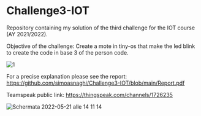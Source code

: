 # Challenge3-IOT
Repository containing my solution of the third challenge for the IOT course (AY 2021/2022).

Objective of the challenge: Create a mote in tiny-os that make the led blink to create the code in base 3 of the person code.

![1](https://user-images.githubusercontent.com/60111084/169647159-e3b57561-e5ff-4f96-b0fc-2b2797e84bac.png)

For a precise explanation please see the report: https://github.com/simoasnaghi/Challenge3-IOT/blob/main/Report.pdf

Teamspeak public link: https://thingspeak.com/channels/1726235

![Schermata 2022-05-21 alle 14 11 14](https://user-images.githubusercontent.com/60111084/169651006-be7ee4b3-220b-4f28-899e-67a6db8c8693.png)
